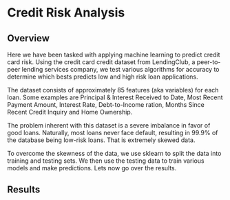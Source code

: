 # Credit Risk Analysis

## Overview

Here we have been tasked with applying machine learning to predict credit card risk.  Using the credit card credit dataset from LendingClub, a peer-to-peer lending services company, we test various algorithms for accuracy to determine which bests predicts low and high risk loan applications. 

The dataset consists of approximately 85 features (aka variables) for each loan.  Some examples are Principal & Interest Received to Date, Most Recent Payment Amount, Interest Rate, Debt-to-Income ration, Months Since Recent Credit Inquiry and Home Ownership. 

The problem inherent with this dataset is a severe imbalance in favor of good loans.  Naturally, most loans never face default, resulting in 99.9% of the database being low-risk loans.  That is extremely skewed data. 

To overcome the skewness of the data, we use sklearn to split the data into training and testing sets.  We then use the testing data to train various models and make predictions.  Lets now go over the results. 


## Results


